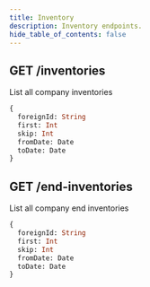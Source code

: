 ```yaml
---
title: Inventory
description: Inventory endpoints.
hide_table_of_contents: false
---
```


## **GET** /inventories

List all company inventories

```graphql
{
  foreignId: String
  first: Int
  skip: Int
  fromDate: Date
  toDate: Date
}
```

## **GET** /end-inventories

List all company end inventories

```graphql
{
  foreignId: String
  first: Int
  skip: Int
  fromDate: Date
  toDate: Date
}
```
